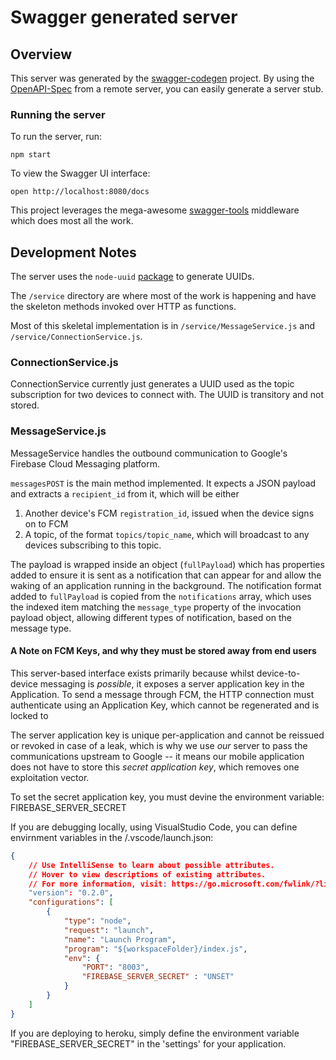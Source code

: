 # Swagger generated server

## Overview
This server was generated by the [swagger-codegen](https://github.com/swagger-api/swagger-codegen) project.  By using the [OpenAPI-Spec](https://github.com/OAI/OpenAPI-Specification) from a remote server, you can easily generate a server stub.

### Running the server
To run the server, run:

```
npm start
```

To view the Swagger UI interface:

```
open http://localhost:8080/docs
```

This project leverages the mega-awesome [swagger-tools](https://github.com/apigee-127/swagger-tools) middleware which does most all the work.

## Development Notes

The server uses the `node-uuid` [package](https://github.com/broofa/node-uuid) to generate UUIDs.

The `/service` directory are where most of the work is happening and have the skeleton methods invoked over HTTP as functions.

Most of this skeletal implementation is in `/service/MessageService.js` and `/service/ConnectionService.js`. 

### ConnectionService.js

ConnectionService currently just generates a UUID used as the topic subscription for two devices to connect with. The UUID is transitory and not stored.

### MessageService.js

MessageService handles the outbound communication to Google's Firebase Cloud Messaging platform.

`messagesPOST` is the main method implemented. It expects a JSON payload and extracts a `recipient_id` from it, which will be either

1. Another device's FCM `registration_id`, issued when the device signs on to FCM
2. A topic, of the format `topics/topic_name`, which will broadcast to any devices subscribing to this topic.

The payload is wrapped inside an object (`fullPayload`) which has properties added to ensure it is sent as a notification that can appear for and allow the waking of an application running in the background. The notification format added to `fullPayload` is copied from the `notifications` array, which uses the indexed item matching the `message_type` property of the invocation payload object, allowing different types of notification, based on the message type.

#### A Note on FCM Keys, and why they must be stored away from end users

This server-based interface exists primarily because whilst device-to-device messaging is *possible*, it exposes a server application key in the Application. To send a message through FCM, the HTTP connection must authenticate using an Application Key, which cannot be regenerated and is locked to 

The server application key is unique per-application and cannot be reissued or revoked in case of a leak, which is why we use *our* server to pass the communications upstream to Google -- it means our mobile application does not have to store this *secret application key*, which removes one exploitation vector.  

To set the secret application key, you must devine the environment variable: FIREBASE_SERVER_SECRET

If you are debugging locally, using VisualStudio Code, you can define envirnment variables in the /.vscode/launch.json:

```json
{
    // Use IntelliSense to learn about possible attributes.
    // Hover to view descriptions of existing attributes.
    // For more information, visit: https://go.microsoft.com/fwlink/?linkid=830387
    "version": "0.2.0",
    "configurations": [
        {
            "type": "node",
            "request": "launch",
            "name": "Launch Program",
            "program": "${workspaceFolder}/index.js",
            "env": {
                "PORT": "8003",
                "FIREBASE_SERVER_SECRET" : "UNSET"
            } 
        }
    ]
}
```

If you are deploying to heroku, simply define the environment variable "FIREBASE_SERVER_SECRET" in the 'settings' for your application.

